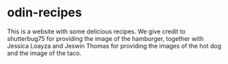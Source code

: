 # odin-recipes
This is a website with some delicious recipes. 
We give credit to shutterbug75 for providing the image of the hamburger, together with Jessica Loayza and Jeswin Thomas for providing the images of the hot dog and the image of the taco.